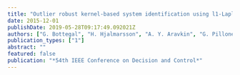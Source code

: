 ```yaml
---
title: "Outlier robust kernel-based system identification using l1-Laplace techniques"
date: 2015-12-01
publishDate: 2019-05-28T09:17:49.092021Z
authors: ["G. Bottegal", "H. Hjalmarsson", "A. Y. Aravkin", "G. Pillonetto"]
publication_types: ["1"]
abstract: ""
featured: false
publication: "*54th IEEE Conference on Decision and Control*"
---
```


